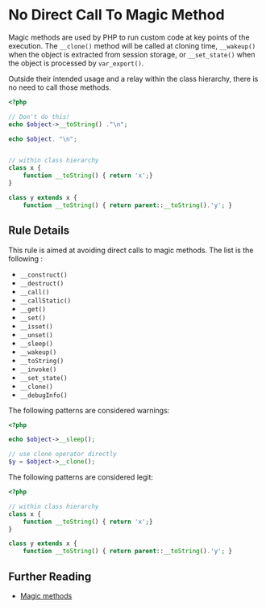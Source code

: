 <!-- PHP Manual -->
# No Direct Call To Magic Method 

Magic methods are used by PHP to run custom code at key points of the execution. The `__clone()` method will be called at cloning time, `__wakeup()` when the object is extracted from session storage, or `__set_state()` when the object is processed by `var_export()`.

Outside their intended usage and a relay within the class hierarchy, there is no need to call those methods. 

```php
<?php

// Don't do this!
echo $object->__toString() ."\n";

echo $object. "\n";


// within class hierarchy
class x {
	function __toString() { return 'x';}
}

class y extends x {
	function __toString() { return parent::__toString().'y'; }

```

## Rule Details

This rule is aimed at avoiding direct calls to magic methods. The list is the following : 

* `__construct()`
* `__destruct()`
* `__call()`
* `__callStatic()`
* `__get()`
* `__set()`
* `__isset()`
* `__unset()`
* `__sleep()`
* `__wakeup()`
* `__toString()`
* `__invoke()`
* `__set_state()`
* `__clone()`
* `__debugInfo()`


The following patterns are considered warnings:

```php
<?php

echo $object->__sleep();

// use clone operator directly
$y = $object->__clone();

```

The following patterns are considered legit:

```php
<?php

// within class hierarchy
class x {
	function __toString() { return 'x';}
}

class y extends x {
	function __toString() { return parent::__toString().'y'; }

```


## Further Reading

* [Magic methods](http://php.net/language.oop5.magic)
